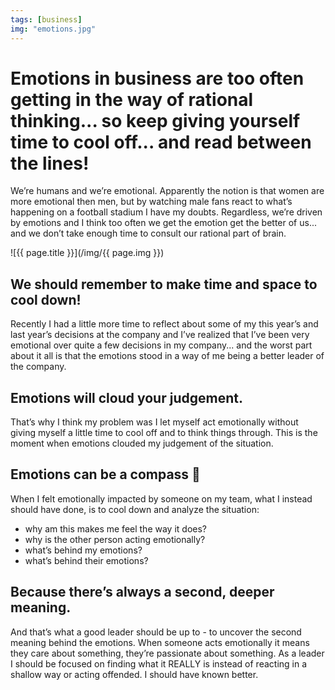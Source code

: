 ```yaml
---
tags: [business]
img: "emotions.jpg"
---
```


# Emotions in business are too often getting in the way of rational thinking... so keep giving yourself time to cool off... and read between the lines!

We’re humans and we’re emotional. Apparently the notion is that women are more emotional then men, but by watching male fans react to what’s happening on a football stadium I have my doubts. Regardless, we’re driven by emotions and I think too often we get the emotion get the better of us... and we don’t take enough time to consult our rational part of brain. 

<!--More-->

![{{ page.title }}](/img/{{ page.img }})

## We should remember to make time and space to cool down!

Recently I had a little more time to reflect about some of my this year’s and last year’s decisions at the company and I’ve realized that I’ve been very emotional  over quite a few decisions in my company... and the worst part about it all is that the emotions stood in a way of me being a better leader of the company.

## Emotions will cloud your judgement.

That’s why I think my problem was I let myself act emotionally without giving myself a little time to cool off and to think things through. This is the moment when emotions clouded my judgement of the situation.

## Emotions can be a compass 🧭 

When I felt emotionally impacted by someone on my team, what I instead should have done, is to cool down and analyze the situation:

- why am this makes me feel the way it does?
- why is the other person acting emotionally?
- what’s behind my emotions?
- what’s behind their emotions?

## Because there’s always a second, deeper meaning.

And that’s what a good leader should be up to - to uncover the second meaning behind the emotions. When someone acts emotionally it means they care about something, they’re passionate about something. As a leader I should be focused on finding what it REALLY is instead of reacting in a shallow way or acting offended. I should have known better.


[n]: https://nozbe.com/?a=mike
[p]: /podcast